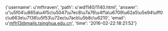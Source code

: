 {'username': u'mfhraven', 'path': u'wd1140/1140.html', 'answer': u'\u5f04\u865a\u4f5c\u5047\u7ec8\u7a76\u4f1a\u6709\u62a5\u5e94\uff0c\u663e\u7136\u5f53\u72ec\u7acb\u5b8c\u6210', 'email': u'mfh13@mails.tsinghua.edu.cn', 'time': '2016-02-22:18:21:52'}